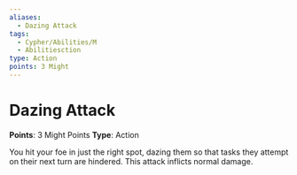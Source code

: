 ```yaml
---
aliases:
  - Dazing Attack
tags:
  - Cypher/Abilities/M
  - Abilitiesction
type: Action
points: 3 Might
---
```


# Dazing Attack

**Points**: 3 Might Points
**Type**: Action

You hit your foe in just the right spot, dazing them so that tasks they attempt on their next turn are hindered. This attack inflicts normal damage.
